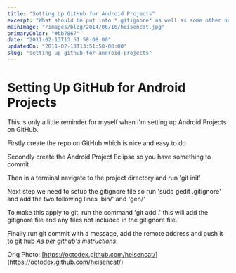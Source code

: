```yaml
---
title: "Setting Up GitHub for Android Projects"
excerpt: "What should be put into *.gitignore* as well as some other notes on using git."
mainImage: "/images/blog/2014/06/16/heisencat.jpg"
primaryColor: "#bb7867"
date: "2011-02-13T13:51:58-08:00"
updatedOn: "2011-02-13T13:51:58-08:00"
slug: "setting-up-github-for-android-projects"
---
```


# Setting Up GitHub for Android Projects 

This is only a little reminder for myself when I'm setting up Android Projects on GitHub. 

Firstly create the repo on GitHub which is nice and easy to do 

Secondly create the Android Project Eclipse so you have something to commit 

Then in a terminal navigate to the project directory and run 'git init' 

Next step we need to setup the gitignore file so run 'sudo gedit .gitignore' and add the two following lines 'bin/' and 'gen/' 

To make this apply to git, run the command 'git add .' this will add the gitignore file and any files not included in the gitignore file. 

Finally run git commit with a message, add the remote address and push it to git hub *As per github's instructions*.

Orig Photo: [https://octodex.github.com/heisencat/](https://octodex.github.com/heisencat/)

